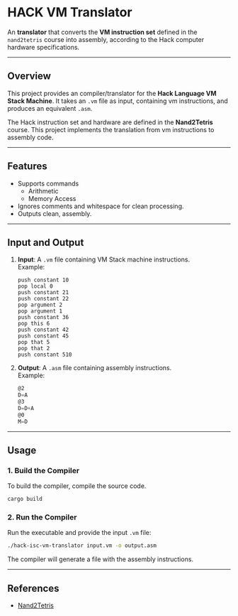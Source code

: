 # HACK VM Translator

An **translator** that converts the **VM instruction set** defined in the `nand2tetris` course into assembly, according to the Hack computer hardware specifications.

---

## Overview

This project provides an compiler/translator for the **Hack Language VM Stack Machine**. It takes an `.vm` file as input, containing vm instructions, and produces an equivalent `.asm`.

The Hack instruction set and hardware are defined in the **Nand2Tetris** course. This project implements the translation from vm instructions to assembly code.

---

## Features

- Supports commands
  - Arithmetic
  - Memory Access
- Ignores comments and whitespace for clean processing.
- Outputs clean, assembly.

---

## Input and Output

1. **Input**: A `.vm` file containing VM Stack machine instructions.  
   Example:

   ```vm
   push constant 10
   pop local 0
   push constant 21
   push constant 22
   pop argument 2
   pop argument 1
   push constant 36
   pop this 6
   push constant 42
   push constant 45
   pop that 5
   pop that 2
   push constant 510
   ```

2. **Output**: A `.asm` file containing assembly instructions.  
   Example:

   ```asm
   @2
   D=A
   @3
   D=D+A
   @0
   M=D
   ```

---

## Usage

### 1. Build the Compiler

To build the compiler, compile the source code.

```bash
cargo build
```

### 2. Run the Compiler

Run the executable and provide the input `.vm` file:

```bash
./hack-isc-vm-translator input.vm -o output.asm
```

The compiler will generate a file with the assembly instructions.

---

## References

- [Nand2Tetris](https://www.nand2tetris.org/)
